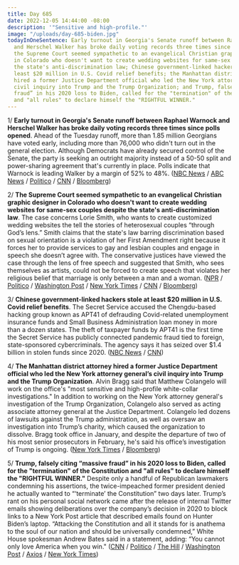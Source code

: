 ```yaml
---
title: Day 685
date: 2022-12-05 14:44:00 -08:00
description: '"Sensitive and high-profile."'
image: "/uploads/day-685-biden.jpg"
todayInOneSentence: Early turnout in Georgia's Senate runoff between Raphael Warnock
  and Herschel Walker has broke daily voting records three times since polls opened;
  the Supreme Court seemed sympathetic to an evangelical Christian graphic designer
  in Colorado who doesn't want to create wedding websites for same-sex couples despite
  the state's anti-discrimination law; Chinese government-linked hackers stole at
  least $20 million in U.S. Covid relief benefits; the Manhattan district attorney
  hired a former Justice Department official who led the New York attorney general’s
  civil inquiry into Trump and the Trump Organization; and Trump, falsely citing “massive
  fraud” in his 2020 loss to Biden, called for the "termination" of the Constitution
  and "all rules" to declare himself the "RIGHTFUL WINNER."
---
```


1/ **Early turnout in Georgia's Senate runoff between Raphael Warnock and Herschel Walker has broke daily voting records three times since polls opened**. Ahead of the Tuesday runoff, more than 1.85 million Georgians have voted early, including more than 76,000 who didn't turn out in the general election. Although Democrats have already secured control of the Senate, the party is seeking an outright majority instead of a 50-50 split and power-sharing agreement that's currently in place. Polls indicate that Warnock is leading Walker by a margin of 52% to 48%. ([NBC News](https://www.nbcnews.com/politics/2022-election/georgia-senate-runoff-smashes-early-voting-records-attracts-new-voters-rcna59981) / [ABC News](https://abcnews.go.com/Politics/early-voting-georgia-senate-runoff-shattered-records/story?id=94226605) / [Politico](https://www.politico.com/news/2022/12/05/warnock-walker-georgia-senate-runoff-2022-00072147) / [CNN](https://www.cnn.com/politics/live-news/georgia-senate-race-12-05-22/index.html) / [Bloomberg](https://www.bloomberg.com/news/articles/2022-12-05/herschel-walker-s-senate-runoff-bid-hinges-on-georgia-republicans-turnout?srnd=politics-vp&sref=MIBMEEoj))

2/ **The Supreme Court seemed sympathetic to an evangelical Christian graphic designer in Colorado who doesn't want to create wedding websites for same-sex couples despite the state's anti-discrimination law**. The case concerns Lorie Smith, who wants to create customized wedding websites the tell the stories of heterosexual couples “through God’s lens.” Smith claims that the state's law barring discrimination based on sexual orientation is a violation of her First Amendment right because it forces her to provide services to gay and lesbian couples and engage in speech she doesn’t agree with. The conservative justices have viewed the case through the lens of free speech and suggested that Smith, who sees themselves as artists, could not be forced to create speech that violates her religious belief that marriage is only between a man and a woman. ([NPR](https://www.npr.org/2022/12/05/1139570888/supreme-court-lgbtq-business-rights) / [Politico](https://www.politico.com/news/2022/12/05/scotus-lgbtq-gay-rights-colorado-first-amendment-00072162) / [Washington Post](https://www.washingtonpost.com/politics/2022/12/05/colorado-creative-supreme-court-lgbtq/) / [New York Times](https://www.nytimes.com/2022/12/05/us/supreme-court-same-sex-marriage.html) / [CNN](https://www.cnn.com/2022/12/05/politics/supreme-court-same-sex-couples-lorie-smith/index.html) / [Bloomberg](https://www.bloomberg.com/news/articles/2022-12-05/supreme-court-signals-support-for-web-designer-in-marriage-case?srnd=politics-vp&sref=MIBMEEoj))

3/ **Chinese government-linked hackers stole at least $20 million in U.S. Covid relief benefits**. The Secret Service accused the Chengdu-based hacking group known as APT41 of defrauding Covid-related unemployment insurance funds and Small Business Administration loan money in more than a dozen states. The theft of taxpayer funds by APT41 is the first time the Secret Service has publicly connected pandemic fraud tied to foreign, state-sponsored cybercriminals. The agency says it has seized over $1.4 billion in stolen funds since 2020. ([NBC News](https://www.nbcnews.com/tech/security/chinese-hackers-covid-fraud-millions-rcna59636) / [CNN](https://www.cnn.com/2022/12/05/politics/secret-service-china-hackers-covid-fraud/index.html))


4/ **The Manhattan district attorney hired a former Justice Department official who led the New York attorney general’s civil inquiry into Trump and the Trump Organization**. Alvin Bragg said that Matthew Colangelo will work on the office's "most sensitive and high-profile white-collar investigations." In addition to working on the New York attorney general's investigation of the Trump Organization, Colangelo also served as acting associate attorney general at the Justice Department. Colangelo led dozens of lawsuits against the Trump administration, as well as oversaw an investigation into Trump’s charity, which caused the organization to dissolve. Bragg took office in January, and despite the departure of two of his most senior prosecutors in February, he's said his office’s investigation of Trump is ongoing. ([New York Times](https://www.nytimes.com/2022/12/05/nyregion/alvin-bragg-trump-investigation.html) / [Bloomberg](https://www.bloomberg.com/news/articles/2022-12-05/ex-doj-lawyer-with-trump-experience-joins-manhattan-da-s-team?sref=MIBMEEoj))

5/ **Trump, falsely citing “massive fraud” in his 2020 loss to Biden, called for the "termination" of the Constitution and "all rules" to declare himself the "RIGHTFUL WINNER."** Despite only a handful of Republican lawmakers condemning his assertions, the twice-impeached former president denied he actually wanted to “‘terminate’ the Constitution” two days later. Trump’s rant on his personal social network came after the release of internal Twitter emails showing deliberations over the company’s decision in 2020 to block links to a New York Post article that described emails found on Hunter Biden’s laptop. “Attacking the Constitution and all it stands for is anathema to the soul of our nation and should be universally condemned,” White House spokesman Andrew Bates said in a statement, adding: “You cannot only love America when you win." ([CNN](https://www.cnn.com/2022/12/03/politics/trump-constitution-truth-social/index.html) / [Politico](https://www.politico.com/news/2022/12/05/trump-terminate-constitution-00072230) / [The Hill](https://thehill.com/homenews/campaign/3762407-trump-insists-he-doesnt-want-to-terminate-constitution/) / [Washington Post](https://www.washingtonpost.com/national-security/2022/12/04/trump-constitution-republicans/) / [Axios](https://www.axios.com/2022/12/04/trump-suspend-constitution-democrats-gop) / [New York Times](https://www.nytimes.com/2022/12/04/us/politics/trump-constitution-republicans.html)) 


